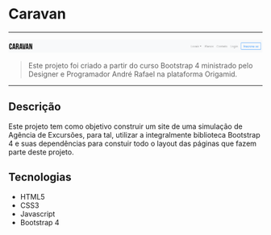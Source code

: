 # Caravan

---

[![Foto do projeto](./img/markdown/md_navbar.PNG)](https://diglopes.github.io/caravan/)

> Este projeto foi criado a partir do curso Bootstrap 4 ministrado pelo Designer e Programador André Rafael na plataforma Origamid.

---

## Descrição

Este projeto tem como objetivo construir um site de uma simulação de Agência de Excursões, para tal, utilizar a integralmente biblioteca Bootstrap 4 e suas dependências para constuir todo o layout das páginas que fazem parte deste projeto.

## Tecnologias

- HTML5
- CSS3
- Javascript
- Bootstrap 4

